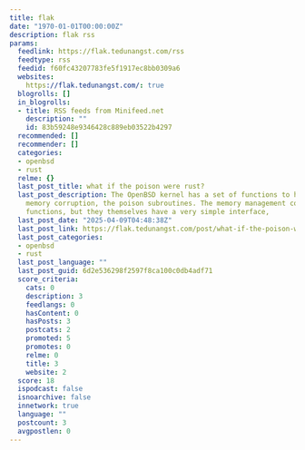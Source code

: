 ```yaml
---
title: flak
date: "1970-01-01T00:00:00Z"
description: flak rss
params:
  feedlink: https://flak.tedunangst.com/rss
  feedtype: rss
  feedid: f60fc43207783fe5f1917ec8bb0309a6
  websites:
    https://flak.tedunangst.com/: true
  blogrolls: []
  in_blogrolls:
  - title: RSS feeds from Minifeed.net
    description: ""
    id: 83b59248e9346428c889eb03522b4297
  recommended: []
  recommender: []
  categories:
  - openbsd
  - rust
  relme: {}
  last_post_title: what if the poison were rust?
  last_post_description: The OpenBSD kernel has a set of functions to help detect
    memory corruption, the poison subroutines. The memory management code uses these
    functions, but they themselves have a very simple interface,
  last_post_date: "2025-04-09T04:48:38Z"
  last_post_link: https://flak.tedunangst.com/post/what-if-the-poison-were-rust
  last_post_categories:
  - openbsd
  - rust
  last_post_language: ""
  last_post_guid: 6d2e536298f2597f8ca100c0db4adf71
  score_criteria:
    cats: 0
    description: 3
    feedlangs: 0
    hasContent: 0
    hasPosts: 3
    postcats: 2
    promoted: 5
    promotes: 0
    relme: 0
    title: 3
    website: 2
  score: 18
  ispodcast: false
  isnoarchive: false
  innetwork: true
  language: ""
  postcount: 3
  avgpostlen: 0
---
```

